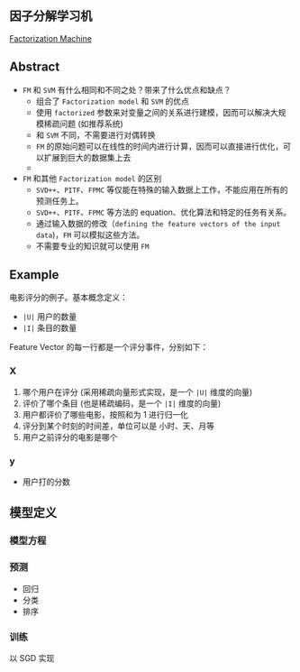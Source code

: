 因子分解学习机
-----

[Factorization Machine](https://www.ismll.uni-hildesheim.de/pub/pdfs/Rendle2010FM.pdf)

## Abstract
+ `FM` 和 `SVM` 有什么相同和不同之处？带来了什么优点和缺点？
    - 组合了 `Factorization model` 和 `SVM` 的优点
    - 使用 `factorized` 参数来对变量之间的关系进行建模，因而可以解决大规模稀疏问题 (如推荐系统)
    - 和 `SVM` 不同，不需要进行对偶转换
    - `FM` 的原始问题可以在线性的时间内进行计算，因而可以直接进行优化，可以扩展到巨大的数据集上去
    - 
+ `FM` 和其他 `Factorization model` 的区别
    - `SVD++`、`PITF`、`FPMC` 等仅能在特殊的输入数据上工作，不能应用在所有的预测任务上。
    - `SVD++`、`PITF`、`FPMC` 等方法的 equation、优化算法和特定的任务有关系。
    - 通过输入数据的修改（`defining the feature vectors of the input data`)，`FM` 可以模拟这些方法。
    - 不需要专业的知识就可以使用 `FM`

## Example

电影评分的例子。基本概念定义：

+ `|U|` 用户的数量
+ `|I|` 条目的数量


Feature Vector 的每一行都是一个评分事件，分别如下：

### X

1. 哪个用户在评分 (采用稀疏向量形式实现，是一个 `|U|` 维度的向量)
2. 评价了哪个条目 (也是稀疏编码，是一个 `|I|` 维度的向量)
3. 用户都评价了哪些电影，按照和为 1 进行归一化
4. 评分到某个时刻的时间差，单位可以是 小时、天、月等
5. 用户之前评分的电影是哪个

### y

+ 用户打的分数

## 模型定义

### 模型方程

### 预测
+ 回归
+ 分类
+ 排序

### 训练
 以 SGD 实现

### 
